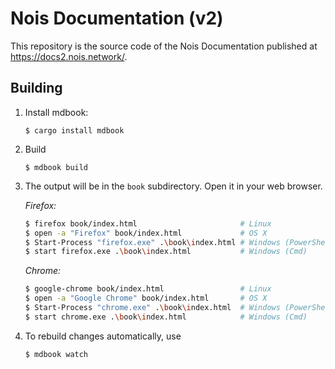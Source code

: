 # Nois Documentation (v2)

This repository is the source code of the Nois Documentation published at
https://docs2.nois.network/.

## Building

1.  Install mdbook:

    ```
    $ cargo install mdbook
    ```

2.  Build

    ```
    $ mdbook build
    ```

3.  The output will be in the `book` subdirectory. Open it in your web browser.

    _Firefox:_

    ```bash
    $ firefox book/index.html                       # Linux
    $ open -a "Firefox" book/index.html             # OS X
    $ Start-Process "firefox.exe" .\book\index.html # Windows (PowerShell)
    $ start firefox.exe .\book\index.html           # Windows (Cmd)
    ```

    _Chrome:_

    ```bash
    $ google-chrome book/index.html                 # Linux
    $ open -a "Google Chrome" book/index.html       # OS X
    $ Start-Process "chrome.exe" .\book\index.html  # Windows (PowerShell)
    $ start chrome.exe .\book\index.html            # Windows (Cmd)
    ```

4.  To rebuild changes automatically, use

    ```
    $ mdbook watch
    ```
